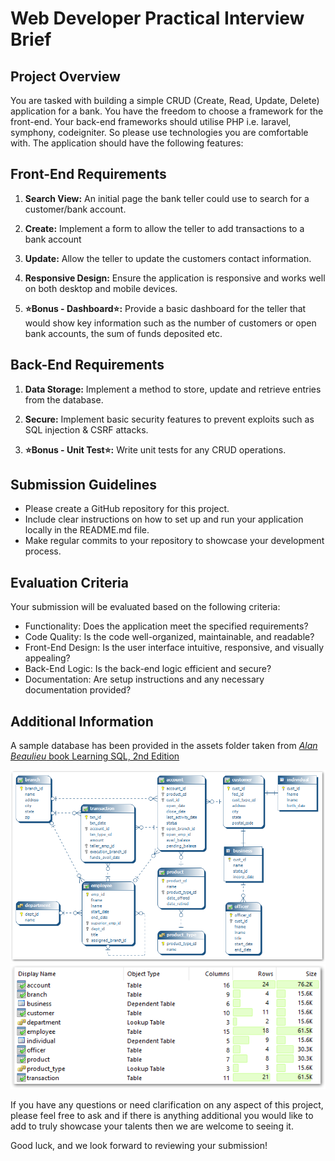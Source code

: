 # Web Developer Practical Interview Brief

## Project Overview

You are tasked with building a simple CRUD (Create, Read, Update, Delete) application for a bank. You have the freedom to choose a framework for the front-end. Your back-end frameworks should utilise PHP i.e. laravel, symphony, codeigniter. So please use technologies you are comfortable with. The application should have the following features:

## Front-End Requirements

1. **Search View:** An initial page the bank teller could use to search for a customer/bank account.

2. **Create:** Implement a form to allow the teller to add transactions to a bank account

3. **Update:** Allow the teller to update the customers contact information.

4. **Responsive Design:** Ensure the application is responsive and works well on both desktop and mobile devices.

5. **⭐Bonus - Dashboard⭐:** Provide a basic dashboard for the teller that would show key information such as the number of customers or open bank accounts, the sum of funds deposited etc.

## Back-End Requirements

1. **Data Storage:** Implement a method to store, update and retrieve entries from the database.

2. **Secure:** Implement basic security features to prevent exploits such as SQL injection & CSRF attacks.

3. **⭐Bonus - Unit Test⭐:** Write unit tests for any CRUD operations.

## Submission Guidelines

- Please create a GitHub repository for this project.
- Include clear instructions on how to set up and run your application locally in the README.md file.
- Make regular commits to your repository to showcase your development process.

## Evaluation Criteria

Your submission will be evaluated based on the following criteria:

- Functionality: Does the application meet the specified requirements?
- Code Quality: Is the code well-organized, maintainable, and readable?
- Front-End Design: Is the user interface intuitive, responsive, and visually appealing?
- Back-End Logic: Is the back-end logic efficient and secure?
- Documentation: Are setup instructions and any necessary documentation provided?

## Additional Information

A sample database has been provided in the assets folder taken from [_Alan Beaulieu_ book Learning SQL, 2nd Edition](https://www.oreilly.com/library/view/learning-sql-2nd/9780596801847/)

![alt text](Images/DB-Diagram.png "Example DB Diagram")
![alt text](Images/DB-Size.png "Example DB Size")

If you have any questions or need clarification on any aspect of this project, please feel free to ask and if there is anything additional you would like to add to truly showcase your talents then we are welcome to seeing it.

Good luck, and we look forward to reviewing your submission!

